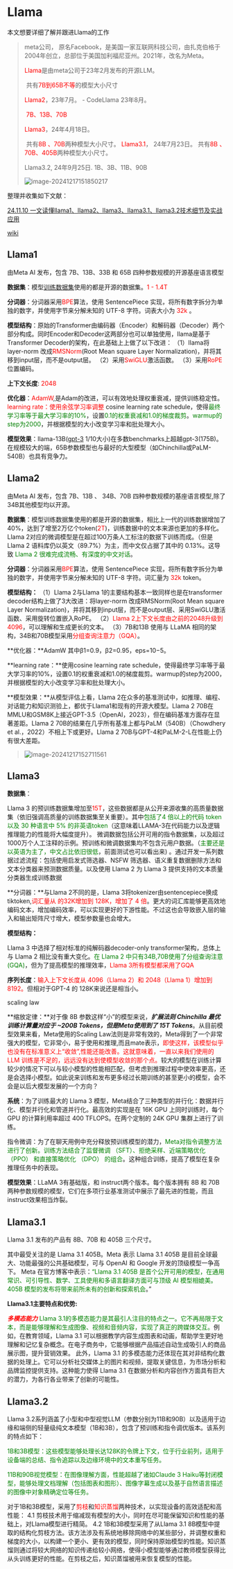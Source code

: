 # Llama

本文想要详细了解并跟进Llama的工作

> meta公司， 原名Facebook，是美国一家互联网科技公司，由扎克伯格于2004年创立，总部位于美国加利福尼亚州。2021年，改名为Meta。
>
> <font color='red'>Llama</font>是由meta公司于23年2月发布的开源LLM。
>
> ​	共有<font color='red'>7B到65B不等</font>的模型大小尺寸
>
> <font color='red'>Llama2</font>，23年7月。 - CodeLlama 23年8月。
>
> ​	<font color='red'>7B、13B、70B</font>
>
> <font color='red'>Llama3</font>，24年4月18日。
>
> ​	共有<font color='red'>8B 、70B</font>两种模型大小尺寸。
> <font color='red'>Llama3.1</font>， 24年7月23日。
> ​	共有<font color='red'>8B 、70B、405B</font>两种模型大小尺寸。
>
> Llama3.2,  24年9月25日.
> 	1B、3B、11B、90B
>
> ![image-20241217151850217](../picture.asset/image-20241217151850217.png)



整理并收集如下文献：

[24.11.10 一文读懂llama1、llama2、llama3、llama3.1、llama3.2技术细节及实战应用](https://blog.csdn.net/weixin_31588979/article/details/138634405)

[wiki](https://zh.wikipedia.org/wiki/LLaMA)



## Llama1

由Meta AI 发布，包含 7B、13B、33B 和 65B 四种参数规模的开源基座语言模型

**数据集**：模型[训练数据集](https://so.csdn.net/so/search?q=训练数据集&spm=1001.2101.3001.7020)使用的都是开源的数据集。<font color='red'>1 - 1.4T</font>



**分词器**：分词器采用<font color='red'>BPE</font>算法，使用 SentencePiece 实现，将所有数字拆分为单独的数字，并使用字节来分解未知的 UTF-8 字符。词表大小为 <font color='red'>32k</font> 。



**模型结构**：原始的Transformer由编码器（Encoder）和解码器（Decoder）两个部分构成。同时Encoder和Decoder这两部分也可以单独使用，llama是基于Transformer Decoder的架构，在此基础上上做了以下改进：
（1）llama将layer-norm 改成<font color='red'>RMSNorm</font>(Root Mean square Layer Normalization)，并将其移到input层，而不是output层。
（2）采用<font color='red'>SwiGLU</font>激活函数。
（3）采用<font color='red'>RoPE</font>位置编码。

**上下文长度**: <font color='red'>2048</font>

**优化器**：<font color='red'>AdamW</font>,是Adam的改进，可以有效地处理权重衰减，提供训练稳定性。
<font color='red'>learning rate：使用余弦学习率调整</font> cosine learning rate schedule，使得<font color='green'>最终学习率等于最大学习率的10%</font>，设置<font color='green'>0.1的权重衰减和1.0的梯度裁剪</font>。<font color='green'>warmup的step为2000</font>，并根据模型的大小改变学习率和批处理大小。



**模型效果**：llama-13B([gpt-3](https://so.csdn.net/so/search?q=gpt-3&spm=1001.2101.3001.7020) 1/10大小)在多数benchmarks上超越gpt-3(175B)。在规模较大的端，65B参数模型也与最好的大型模型（如Chinchilla或PaLM-540B）也具有竞争力。

## Llama2

由Meta AI 发布，包含 7B、13B 、 34B、70B 四种参数规模的基座语言模型,除了34B其他模型均以开源。

**数据集**：模型训练数据集使用的都是开源的数据集，相比上一代的训练数据增加了 40%，达到了增至2万亿个token(<font color='red'>2T</font>)，训练数据中的文本来源也更加的多样化。Llama 2对应的微调模型是在超过100万条人工标注的数据下训练而成。（但是Llama 2 语料库仍以英文（89.7%）为主，而中文仅占据了其中的 0.13%。这导致<font color='green'> Llama 2 很难完成流畅、有深度的中文对话</font>。


**分词器**：分词器采用<font color='red'>BPE</font>算法，使用 SentencePiece 实现，将所有数字拆分为单独的数字，并使用字节来分解未知的 UTF-8 字符。词汇量为 <font color='red'>32k</font> token。



**模型结构：**
（1）Llama 2与Llama 1的主要结构基本一致同样也是在transformer decoder结构上做了3大改进：将layer-norm 改成RMSNorm(Root Mean square Layer Normalization)，并将其移到input层，而不是output层、采用SwiGLU激活函数、采用旋转位置嵌入RoPE。
（2）<font color='red'>Llama 2上下文长度由之前的2048升级到4096</font>，可以理解和生成更长的文本。
（3）7B和13B 使用与 LLaMA 相同的架构，34B和70B模型采用<font color='red'>分组查询注意力（GQA）</font>。

**优化器：**AdamW 其中β1=0.9，β2=0.95，eps=10−5。

**learning rate：**使用cosine learning rate schedule，使得最终学习率等于最大学习率的10%，设置0.1的权重衰减和1.0的梯度裁剪。warmup的step为2000，并根据模型的大小改变学习率和批处理大小。

**模型效果：**从模型评估上看，Llama 2在众多的基准测试中，如推理、编程、对话能力和知识测验上，都优于Llama1和现有的开源大模型。Llama 2 70B在MMLU和GSM8K上接近GPT-3.5（OpenAI，2023），但在编码基准方面存在显著差距。Llama 2 70B的结果在几乎所有基准上都与PaLM（540B）（Chowdhery et al.，2022）不相上下或更好。Llama 2 70B与GPT-4和PaLM-2-L在性能上仍有很大差距。

> ![image-20241217152711561](../picture.asset/image-20241217152711561.png)



## Llama3

**数据集**：

Llama 3 的预训练数据集增加至<font color='red'>15T</font>，这些数据都是从公开来源收集的高质量数据集（依旧强调高质量的训练数据集至关重要）。其中<font color='green'>包括了4 倍以上的代码 token 以及 30 种语言中 5% 的非英语token</font>（这意味着LLAMA-3在代码能力以及逻辑推理能力的性能将大幅度提升）。
微调数据包括公开可用的指令数据集，以及超过1000万个人工注释的示例。预训练和微调数据集均不包含元用户数据。（<font color='green'>主要还是以英语为主了，中文占比依旧很低</font>，前面测试也可以看出来) 。通过开发一系列数据过滤流程：包括使用启发式筛选器、NSFW 筛选器、语义重复数据删除方法和文本分类器来预测数据质量。以及使用 Llama 2 为 Llama 3 提供支持的文本质量分类器生成训练数据



**分词器：**与Llama 2不同的是，Llama 3将tokenizer由sentencepiece换成tiktoken,<font color='red'>词汇量从 的32K增加到 128K，增加了 4 倍</font>。更大的词汇库能够更高效地编码文本，增加编码效率，可以实现更好的下游性能。不过这也会导致嵌入层的输入和输出矩阵尺寸增大，模型参数量也会增大。



**模型结构：**

Llama 3 中选择了相对标准的纯解码器decoder-only transformer架构，总体上与 Llama 2 相比没有重大变化。<font color='green'>在 Llama 2 中只有34B,70B使用了分组查询注意 (GQA)</font>，但为了提高模型的推理效率，<font color='red'>Llama 3所有模型都采用了GQA</font>


**序列长度**：<font color='red'>输入上下文长度从 4096（Llama 2）和 2048（Llama 1）增加到 8192。</font>但相对于GPT-4 的 128K来说还是相当小。



scaling law

**缩放定律：**对于像 8B 参数这样“小”的模型来说，***扩展法则 Chinchilla 最优训练计算量对应于 ~200B Tokens，但是Meta使用到了 15T Tokens***。从目前模型效果来看，Meta使用的Scaling Law法则是非常有效的，Meta得到了一个非常强大的模型，它非常小，易于使用和推理,而且mate表示，<font color='red'>即使这样，该模型似乎也没有在标准意义上“收敛”,性能还能改善。这就意味着，一直以来我们使用的 LLM 训练是不足的，远远没有达到使模型收敛的那个点。</font>较大的模型在训练计算较少的情况下可以与较小模型的性能相匹配，但考虑到推理过程中使效率更高，还是会选择小模型。如此说来训练和发布更多经过长期训练的甚至更小的模型，会不会是以后大模型发展的一个方向？

**系统**：为了训练最大的 Llama 3 模型，Meta结合了三种类型的并行化：数据并行化、模型并行化和管道并行化。最高效的实现是在 16K GPU 上同时训练时，每个 GPU 的计算利用率超过 400 TFLOPS。在两个定制的 24K GPU 集群上进行了训练。

指令微调：为了在聊天用例中充分释放预训练模型的潜力，<font color='green'>Meta对指令调整方法进行了创新。训练方法结合了监督微调 （SFT）、拒绝采样、近端策略优化 （PPO） 和直接策略优化 （DPO） 的组合</font>。这种组合训练，提高了模型在复杂推理任务中的表现。



**模型效果**：LLaMA 3有基础版，和 instruct两个版本。每个版本拥有 8B 和 70B 两种参数规模的模型，它们在多项行业基准测试中展示了最先进的性能，而且 instruct效果相当炸裂。



## Llama3.1

Llama 3.1 发布的产品有 8B、70B 和 405B 三个尺寸。

其中最受关注的是 Llama 3.1 405B。Meta 表示 Llama 3.1 405B 是目前全球最大、功能最强的公共基础模型，可与 OpenAI 和 Google 开发的顶级模型一争高下。
Meta 在官方博客中表示：<font color='green'>“Llama 3.1 405B 是首个公开可用的模型，在通用常识、可引导性、数学、工具使用和多语言翻译方面可与顶级 AI 模型相媲美。405B 模型的发布将带来前所未有的创新和探索机会</font>。”

**Llama3.1主要特点和优势:**

<font color='red'>***多模态能力***</font>
<font color='green'>Llama 3.1的多模态能力是其最引人注目的特点之一。它不再局限于文本，而是能够理解和生成图像、视频和音频内容，实现了真正的跨媒体交互。</font>例如，在教育领域，Llama 3.1 可以根据教学内容生成图表和动画，帮助学生更好地理解和记忆复杂概念。在电子商务中，它能够根据产品描述自动生成吸引人的商品展示图，提升营销效果。
此外，Llama 3.1 的多模态能力还体现在其对非结构化数据的处理上。它可以分析社交媒体上的图片和视频，提取关键信息，为市场分析和品牌监控提供支持。这种能力使得 Llama 3.1 在数据分析和内容创作方面具有巨大的潜力，为各行各业带来了创新的可能性。



## Llama3.2

Llama 3.2系列涵盖了小型和中型视觉LLM（参数分别为11B和90B）以及适用于边缘和端侧的轻量级纯文本模型（1B和3B），包含了预训练和指令调优版本。该系列的特点如下：

<font color='green'>1B和3B模型：这些模型能够处理长达128K的令牌上下文，位于行业前列，适用于设备端的总结、指令追踪以及边缘环境中的文本重写任务。</font>

<font color='green'>11B和90B视觉模型：在图像理解方面，性能超越了诸如Claude 3 Haiku等封闭模型，能够处理文档理解（包括图表和图形）、图像字幕生成以及基于自然语言描述的图像中对象精确定位等任务。</font>

对于1B和3B模型，采用了<font color='red'>剪枝</font>和<font color='red'>知识蒸馏</font>两种技术，以实现设备的高效适配和高性能：
4.1 剪枝技术用于缩减现有模型的大小，同时在尽可能保留知识和性能的基础上，对Llama模型进行精简。
4.2 1B和3B模型采用了从Llama 3.1 8B模型中提取的结构化剪枝方法。该方法涉及有系统地移除网络中的某些部分，并调整权重和梯度的大小，以构建一个更小、更有效的模型，同时保持原始模型的性能。知识蒸馏则通过将较大网络的知识传递给较小网络，使得小模型能够通过教师模型获得比从头训练更好的性能。在剪枝之后，知识蒸馏被用来恢复模型的性能。
